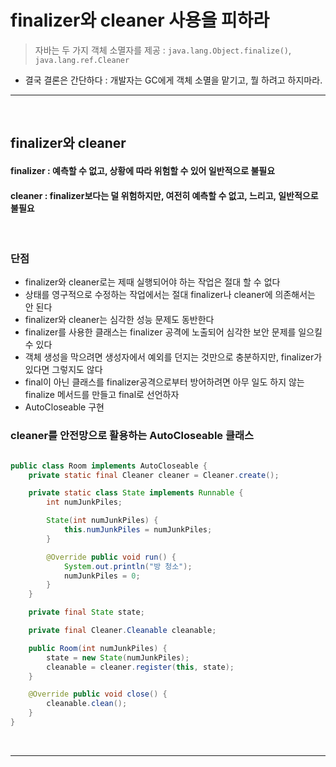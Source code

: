 # finalizer와 cleaner 사용을 피하라
> 자바는 두 가지 객체 소멸자를 제공 : `java.lang.Object.finalize()`, `java.lang.ref.Cleaner`
* 결국 결론은 간단하다 : 개발자는 GC에게 객체 소멸을 맡기고, 뭘 하려고 하지마라.

<hr>
<br>

## finalizer와 cleaner 
#### finalizer : 예측할 수 없고, 상황에 따라 위험할 수 있어 일반적으로 불필요
#### cleaner : finalizer보다는 덜 위험하지만, 여전히 예측할 수 없고, 느리고, 일반적으로 불필요

<br>

### 단점
* finalizer와 cleaner로는 제때 실행되어야 하는 작업은 절대 할 수 없다
* 상태를 영구적으로 수정하는 작업에서는 절대 finalizer나 cleaner에 의존해서는 안 된다
* finalizer와 cleaner는 심각한 성능 문제도 동반한다
* finalizer를 사용한 클래스는 finalizer 공격에 노출되어 심각한 보안 문제를 일으킬 수 있다
* 객체 생성을 막으려면 생성자에서 예외를 던지는 것만으로 충분하지만, finalizer가 있다면 그렇지도 않다
* final이 아닌 클래스를 finalizer공격으로부터 방어하려면 아무 일도 하지 않는 finalize 메서드를 만들고 final로 선언하자
* AutoCloseable 구현

### cleaner를 안전망으로 활용하는 AutoCloseable 클래스
```java

public class Room implements AutoCloseable {
    private static final Cleaner cleaner = Cleaner.create();

    private static class State implements Runnable {
        int numJunkPiles;

        State(int numJunkPiles) {
            this.numJunkPiles = numJunkPiles;
        }

        @Override public void run() {
            System.out.println("방 청소");
            numJunkPiles = 0;
        }
    }

    private final State state;

    private final Cleaner.Cleanable cleanable;

    public Room(int numJunkPiles) {
        state = new State(numJunkPiles);
        cleanable = cleaner.register(this, state);
    }

    @Override public void close() {
        cleanable.clean();
    }
}
```

<br>
<hr>
<br>
